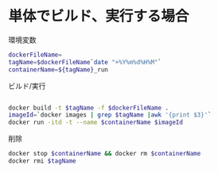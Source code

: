 # 単体でビルド、実行する場合

環境変数

```sh
dockerFileName=
tagName=$dockerFileName`date "+%Y%m%d%H%M"`
containerName=${tagName}_run
```

ビルド/実行

```sh

docker build -t $tagName -f $dockerFileName .
imageId=`docker images | grep $tagName |awk '{print $3}'`
docker run -itd -t --name $containerName $imageId
```

削除

```sh
docker stop $containerName && docker rm $containerName
docker rmi $tagName
```
